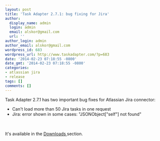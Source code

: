 ```yaml
---
layout: post
title: 'Task Adapter 2.7.1: bug fixing for Jira'
author:
  display_name: admin
  login: admin
  email: alskor@gmail.com
  url: ''
author_login: admin
author_email: alskor@gmail.com
wordpress_id: 683
wordpress_url: http://www.taskadapter.com/?p=683
date: '2014-02-23 07:18:55 -0800'
date_gmt: '2014-02-23 07:18:55 -0800'
categories:
- atlassian jira
- release
tags: []
comments: []
---
```

<p>Task Adapter 2.7.1 has two important bug fixes for Atlassian Jira connector:</p>
<ul>
<li>Can't load more than 50 Jira tasks in one request</li>
<li>Jira: error shown in some cases: "JSONObject["self"] not found"</li><br />
</ul><br />
It's available in the <a title="Download" href="http://www.taskadapter.com/download/">Downloads </a>section.</p>
